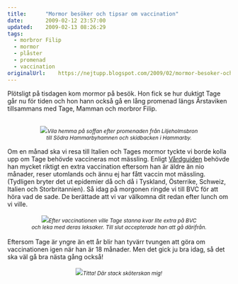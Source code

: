 ```yaml
---
title:		"Mormor besöker och tipsar om vaccination"
date:		2009-02-12 23:57:00
updated:	2009-02-13 08:26:29
tags: 
  - morbror Filip
  - mormor
  - plåster
  - promenad
  - vaccination	
originalUrl:	https://nejtupp.blogspot.com/2009/02/mormor-besoker-och-tipsar-om.html
---
```


Plötsligt på tisdagen kom mormor på besök. Hon fick se hur duktigt Tage går nu för tiden och hon hann också gå en lång promenad längs Årstaviken tillsammans med Tage, Mamman och morbror Filip.<br><br><div style="text-align: center;"><img src="../../../../img/_MG_0837_1024pix.jpg"><span style="font-size:85%;"><span style="font-style: italic;">Vila hemma på soffan efter promenaden från Liljeholmsbron<br>till Södra Hammarbyhamnen och skidbacken i Hammarby.<br></span><br></span><div style="text-align: left;"><span style="font-size:100%;">Om en månad ska vi resa till</span> Italien och Tages mormor tyckte vi borde kolla upp om Tage behövde vaccineras mot mässling. Enligt <a href="http://www.vardguiden.se/templates/Article.aspx?ArticleID=3043">Vårdguiden</a> behövde han mycket riktigt en extra vaccination eftersom han är äldre än nio månader, reser utomlands och ännu ej har fått vaccin mot mässling. (Tydligen bryter det ut epidemier då och då i Tyskland, Österrike, Schweiz, Italien och Storbritannien). Så idag på morgonen ringde vi till BVC för att höra vad de sade. De berättade att vi var välkomna dit redan efter lunch om vi ville.<br><br><div style="text-align: center;"><img src="../../../../img/_MG_0844_1024pix.jpg"><span style="font-size:85%;"><span style="font-style: italic;">Efter vaccinationen ville Tage stanna kvar lite extra på BVC<br>och leka med deras leksaker. Till slut accepterade han att gå därifrån.</span></span><br></div><br><span style="font-size:85%;"><span style="font-style: italic;"></span></span></div></div>Eftersom Tage är yngre än ett år blir han tyvärr tvungen att göra om vaccinationen igen när han är 18 månader. Men det gick ju bra idag, så det ska väl gå bra nästa gång också!<br><br><div style="text-align: center;"><img src="../../../../img/_MG_0849_1024pix.jpg"><span style="font-size:85%;"><span style="font-style: italic;">Titta! Där stack sköterskan mig!</span></span><br></div>
<!-- no comments on this post -->